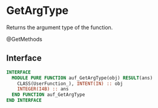 # GetArgType

Returns the argument type of the function.

<span class="badge badge--secondary"> @GetMethods </span>

## Interface

```fortran
INTERFACE
  MODULE PURE FUNCTION auf_GetArgType(obj) RESULT(ans)
    CLASS(UserFunction_), INTENT(IN) :: obj
    INTEGER(I4B) :: ans
  END FUNCTION auf_GetArgType
END INTERFACE
```
